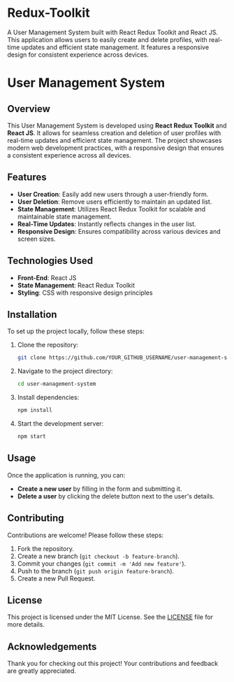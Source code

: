 # Redux-Toolkit
A User Management System built with React Redux Toolkit and React JS. This application allows users to easily create and delete profiles, with real-time updates and efficient state management. It features a responsive design for consistent experience across devices.

# User Management System

## Overview
This User Management System is developed using **React Redux Toolkit** and **React JS**. It allows for seamless creation and deletion of user profiles with real-time updates and efficient state management. The project showcases modern web development practices, with a responsive design that ensures a consistent experience across all devices.

## Features
- **User Creation**: Easily add new users through a user-friendly form.
- **User Deletion**: Remove users efficiently to maintain an updated list.
- **State Management**: Utilizes React Redux Toolkit for scalable and maintainable state management.
- **Real-Time Updates**: Instantly reflects changes in the user list.
- **Responsive Design**: Ensures compatibility across various devices and screen sizes.

## Technologies Used
- **Front-End**: React JS
- **State Management**: React Redux Toolkit
- **Styling**: CSS with responsive design principles

## Installation
To set up the project locally, follow these steps:
1. Clone the repository:
    ```bash
    git clone https://github.com/YOUR_GITHUB_USERNAME/user-management-system.git
    ```
2. Navigate to the project directory:
    ```bash
    cd user-management-system
    ```
3. Install dependencies:
    ```bash
    npm install
    ```
4. Start the development server:
    ```bash
    npm start
    ```

## Usage
Once the application is running, you can:
- **Create a new user** by filling in the form and submitting it.
- **Delete a user** by clicking the delete button next to the user's details.

## Contributing
Contributions are welcome! Please follow these steps:
1. Fork the repository.
2. Create a new branch (`git checkout -b feature-branch`).
3. Commit your changes (`git commit -m 'Add new feature'`).
4. Push to the branch (`git push origin feature-branch`).
5. Create a new Pull Request.

## License
This project is licensed under the MIT License. See the [LICENSE](LICENSE) file for more details.

## Acknowledgements
Thank you for checking out this project! Your contributions and feedback are greatly appreciated.

